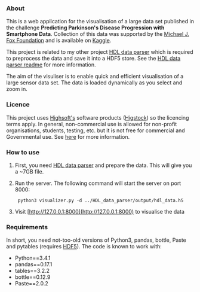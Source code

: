 
### About

This is a web application for the visualisation of a large data set published in the challenge **Predicting Parkinson's Disease Progression with Smartphone Data**. Collection of this data was supported by the [Michael J. Fox Foundation](https://www.michaeljfox.org/page.html?access-parkinsons-clinical-data-and-biospecimens) and is available on [Kaggle](https://www.kaggle.com/c/predicting-parkinson-s-disease-progression-with-smartphone-data/data).

This project is related to my other project [HDL data parser](https://github.com/vpodpecan/HDL_data_parser) which is required to preprocess the data and save it into a HDF5 store. See the [HDL data parser readme](https://github.com/vpodpecan/HDL_data_parser/blob/master/README.md) for more information.

The aim of the visuliser is to enable quick and efficient visualisation of a large sensor data set. The data is loaded dynamically as you select and zoom in.


### Licence

This project uses [Highsoft's](http://www.highcharts.com/) software products ([Higstock](http://www.highcharts.com/products/highstock)) so the licencing terms apply. In general, non-commercial use is allowed for non-profit organisations, students, testing, etc. but it is not free for commercial and Governmental use. See [here](https://shop.highsoft.com/faq#Non-Commercial-0) for more information.


### How to use

1. First, you need [HDL data parser](https://github.com/vpodpecan/HDL_data_parser) and prepare the data. This will give you a ~7GB file.

2. Run the server. The following command will start the server on port 8000:

        python3 visualizer.py -d ../HDL_data_parser/output/hdl_data.h5

3. Visit [http://127.0.0.1:8000](http://127.0.0.1:8000) to visualise the data


### Requirements
In short, you need not-too-old versions of Python3, pandas, bottle, Paste and pytables (requires [HDF5](https://www.hdfgroup.org/HDF5/release/obtain5.html)). The code is known to work with:
* Python==3.4.1
* pandas==0.17.1
* tables==3.2.2
* bottle==0.12.9
* Paste==2.0.2
